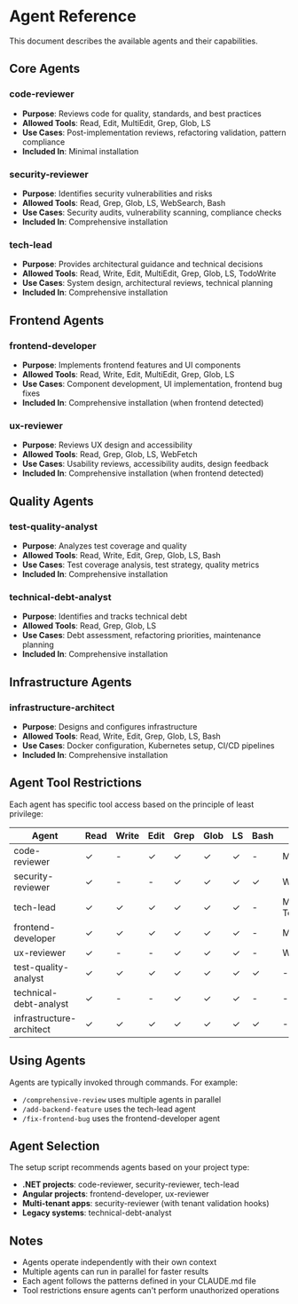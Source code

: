 # Agent Reference

This document describes the available agents and their capabilities.

## Core Agents

### code-reviewer
- **Purpose**: Reviews code for quality, standards, and best practices
- **Allowed Tools**: Read, Edit, MultiEdit, Grep, Glob, LS
- **Use Cases**: Post-implementation reviews, refactoring validation, pattern compliance
- **Included In**: Minimal installation

### security-reviewer
- **Purpose**: Identifies security vulnerabilities and risks
- **Allowed Tools**: Read, Grep, Glob, LS, WebSearch, Bash
- **Use Cases**: Security audits, vulnerability scanning, compliance checks
- **Included In**: Comprehensive installation

### tech-lead
- **Purpose**: Provides architectural guidance and technical decisions
- **Allowed Tools**: Read, Write, Edit, MultiEdit, Grep, Glob, LS, TodoWrite
- **Use Cases**: System design, architectural reviews, technical planning
- **Included In**: Comprehensive installation

## Frontend Agents

### frontend-developer
- **Purpose**: Implements frontend features and UI components
- **Allowed Tools**: Read, Write, Edit, MultiEdit, Grep, Glob, LS
- **Use Cases**: Component development, UI implementation, frontend bug fixes
- **Included In**: Comprehensive installation (when frontend detected)

### ux-reviewer
- **Purpose**: Reviews UX design and accessibility
- **Allowed Tools**: Read, Grep, Glob, LS, WebFetch
- **Use Cases**: Usability reviews, accessibility audits, design feedback
- **Included In**: Comprehensive installation (when frontend detected)

## Quality Agents

### test-quality-analyst
- **Purpose**: Analyzes test coverage and quality
- **Allowed Tools**: Read, Write, Edit, Grep, Glob, LS, Bash
- **Use Cases**: Test coverage analysis, test strategy, quality metrics
- **Included In**: Comprehensive installation

### technical-debt-analyst
- **Purpose**: Identifies and tracks technical debt
- **Allowed Tools**: Read, Grep, Glob, LS
- **Use Cases**: Debt assessment, refactoring priorities, maintenance planning
- **Included In**: Comprehensive installation

## Infrastructure Agents

### infrastructure-architect
- **Purpose**: Designs and configures infrastructure
- **Allowed Tools**: Read, Write, Edit, Grep, Glob, LS, Bash
- **Use Cases**: Docker configuration, Kubernetes setup, CI/CD pipelines
- **Included In**: Comprehensive installation

## Agent Tool Restrictions

Each agent has specific tool access based on the principle of least privilege:

| Agent | Read | Write | Edit | Grep | Glob | LS | Bash | Other |
|-------|------|-------|------|------|------|----|------|-------|
| code-reviewer | ✓ | - | ✓ | ✓ | ✓ | ✓ | - | MultiEdit |
| security-reviewer | ✓ | - | - | ✓ | ✓ | ✓ | ✓ | WebSearch |
| tech-lead | ✓ | ✓ | ✓ | ✓ | ✓ | ✓ | - | MultiEdit, TodoWrite |
| frontend-developer | ✓ | ✓ | ✓ | ✓ | ✓ | ✓ | - | MultiEdit |
| ux-reviewer | ✓ | - | - | ✓ | ✓ | ✓ | - | WebFetch |
| test-quality-analyst | ✓ | ✓ | ✓ | ✓ | ✓ | ✓ | ✓ | - |
| technical-debt-analyst | ✓ | - | - | ✓ | ✓ | ✓ | - | - |
| infrastructure-architect | ✓ | ✓ | ✓ | ✓ | ✓ | ✓ | ✓ | - |

## Using Agents

Agents are typically invoked through commands. For example:
- `/comprehensive-review` uses multiple agents in parallel
- `/add-backend-feature` uses the tech-lead agent
- `/fix-frontend-bug` uses the frontend-developer agent

## Agent Selection

The setup script recommends agents based on your project type:
- **.NET projects**: code-reviewer, security-reviewer, tech-lead
- **Angular projects**: frontend-developer, ux-reviewer
- **Multi-tenant apps**: security-reviewer (with tenant validation hooks)
- **Legacy systems**: technical-debt-analyst

## Notes

- Agents operate independently with their own context
- Multiple agents can run in parallel for faster results
- Each agent follows the patterns defined in your CLAUDE.md file
- Tool restrictions ensure agents can't perform unauthorized operations